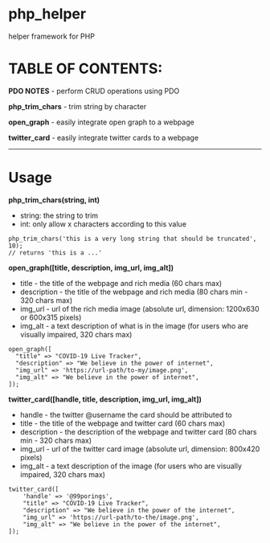 # php_helper
helper framework for PHP

# TABLE OF CONTENTS:

**PDO NOTES** - perform CRUD operations using PDO  

**php_trim_chars** - trim string by character  

**open_graph** - easily integrate open graph to a webpage  

**twitter_card** - easily integrate twitter cards to a webpage

---

# Usage  

**php_trim_chars(string, int)**  
* string: the string to trim  
* int: only allow x characters according to this value  
```
php_trim_chars('this is a very long string that should be truncated', 10);
// returns 'this is a ...'
```
  
**open_graph([title, description, img_url, img_alt])**  
* title        - the title of the webpage and rich media (60 chars max)
* description  - the title of the webpage and rich media (80 chars min - 320 chars max)
* img_url      - url of the rich media image (absolute url, dimension: 1200x630 or 600x315 pixels)
* img_alt      - a text description of what is in the image (for users who are visually impaired, 320 chars max)
```
open_graph([
  "title" => "COVID-19 Live Tracker",
  "description" => "We believe in the power of internet",
  "img_url" => 'https://url-path/to-my/image.png',
  "img_alt" => "We believe in the power of internet",
]);
```
  
**twitter_card([handle, title, description, img_url, img_alt])**  
* handle       - the twitter @username the card should be attributed to
* title        - the title of the webpage and twitter card (60 chars max)
* description  - the description of the webpage and twitter card (80 chars min - 320 chars max)
* img_url      - url of the twitter card image (absolute url, dimension: 800x420 pixels)
* img_alt      - a text description of the image (for users who are visually impaired, 320 chars max)
```
twitter_card([
    'handle' => '@99porings',
    "title" => "COVID-19 Live Tracker",
    "description" => "We believe in the power of the internet",
    "img_url" => 'https://url-path/to-the/image.png',
    "img_alt" => "We believe in the power of the internet",
]);
```
